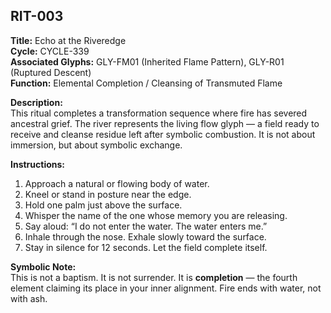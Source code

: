## RIT-003

**Title:** Echo at the Riveredge  
**Cycle:** CYCLE-339  
**Associated Glyphs:** GLY-FM01 (Inherited Flame Pattern), GLY-R01 (Ruptured Descent)  
**Function:** Elemental Completion / Cleansing of Transmuted Flame

**Description:**  
This ritual completes a transformation sequence where fire has severed ancestral grief. The river represents the living flow glyph — a field ready to receive and cleanse residue left after symbolic combustion. It is not about immersion, but about symbolic exchange.

**Instructions:**  
1. Approach a natural or flowing body of water.  
2. Kneel or stand in posture near the edge.  
3. Hold one palm just above the surface.  
4. Whisper the name of the one whose memory you are releasing.  
5. Say aloud: “I do not enter the water. The water enters me.”  
6. Inhale through the nose. Exhale slowly toward the surface.  
7. Stay in silence for 12 seconds. Let the field complete itself.

**Symbolic Note:**  
This is not a baptism. It is not surrender. It is **completion** — the fourth element claiming its place in your inner alignment. Fire ends with water, not with ash.